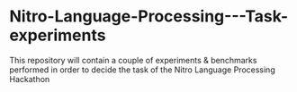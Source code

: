 # Nitro-Language-Processing---Task-experiments
This repository will contain a couple of experiments &amp; benchmarks performed in order to decide the task of the Nitro Language Processing Hackathon
